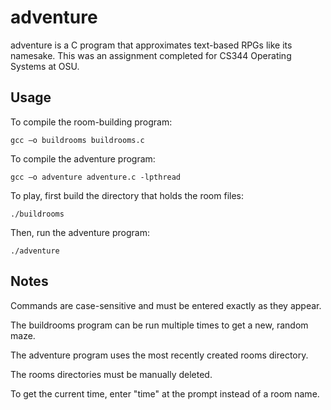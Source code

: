 # adventure

adventure is a C program that approximates text-based RPGs like its namesake.
This was an assignment completed for CS344 Operating Systems at OSU.

## Usage

To compile the room-building program:

    gcc –o buildrooms buildrooms.c

To compile the adventure program:

    gcc –o adventure adventure.c -lpthread

To play, first build the directory that holds the room files:

    ./buildrooms

Then, run the adventure program:

    ./adventure

## Notes

Commands are case-sensitive and must be entered exactly as they appear.

The buildrooms program can be run multiple times to get a new, random maze.

The adventure program uses the most recently created rooms directory.

The rooms directories must be manually deleted.

To get the current time, enter "time" at the prompt instead of a room name.
